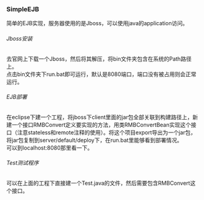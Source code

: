 ### SimpleEJB  
简单的EJB实现，服务器使用的是Jboss，可以使用java的application访问。  
###### Jboss安装
去官网上下载一个Jboss，然后将其解压，将bin文件夹包含在系统的Path路径上。  
点击bin文件夹下run.bat即可运行，默认是8080端口，端口没有被占用则会正常运行。  
###### EJB部署  
在eclipse下建一个工程，将jboss下client里面的jar包全部关联到构建路径上，新建一个接口RMBConvert定义要实现的方法，用类RMBConvertBean实现这个接口（注意stateless和remote注释的使用）。将这个项目export导出为一个jar包，将jar包复制到server/default/deploy下，在run.bat里能够看到部署情况。  
可以到localhost:8080那里看一下。  
###### Test测试程序  
可以在上面的工程下直接建一个Test.java的文件，然后需要包含RMBConvert这个接口。